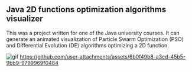 ## Java 2D functions optimization algorithms visualizer

This was a project written for one of the Java university courses. It can generate an animated visualization of Particle Swarm Optimization (PSO) and Differential Evolution (DE) algorithms optimizing a 2D function.

![gif](.github/resources/output.gif)
https://github.com/user-attachments/assets/6b0f49b8-a3cd-45b5-9bb9-9799969f0484
